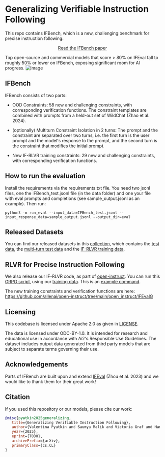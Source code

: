 # Generalizing Verifiable Instruction Following

This repo contains IFBench, which is a new, challenging benchmark for precise instruction following.

<p align="center"> <a href="https://github.com/allenai/IFBench/blob/main/Precise_IF_Generalization_Abilities.pdf"> Read the IFBench paper</a> </p>

Top open-source and commercial models that score > 80% on IFEval fall to roughly 50% or lower on IFBench, exposing significant room for AI progress.
![image](https://github.com/user-attachments/assets/80e77314-2ef6-4403-a49d-545759f49fbc)




## IFBench
IFBench consists of two parts:

- OOD Constraints: 58 new and challenging constraints, with corresponding verification functions. The constraint templates are combined with prompts from a held-out set of WildChat (Zhao et al. 2024).

- (optionally) Multiturn Constraint Isolation in 2 turns: The prompt and the constraint are separated over two turns, i.e. the first turn is the user prompt and the model's response to the prompt, and the second turn is the constraint that modifies the initial prompt.

- New IF-RLVR training constraints: 29 new and challenging constraints, with corresponding verification functions. 

## How to run the evaluation
Install the requirements via the requirements.txt file.
You need two jsonl files, one the IFBench_test.jsonl file (in the data folder) and one your file with eval prompts and completions (see sample_output.jsonl as an example). Then run:
```
python3 -m run_eval --input_data=IFBench_test.jsonl --input_response_data=sample_output.jsonl --output_dir=eval
```

## Released Datasets
You can find our released datasets in this [collection](https://huggingface.co/collections/allenai/ifbench-683f590687f61b512558cdf1), which contains the [test data](https://huggingface.co/datasets/allenai/IFBench_test), the [multi-turn test data](https://huggingface.co/datasets/allenai/IFBench_multi-turn) and the [IF-RLVR training data](https://huggingface.co/datasets/allenai/IF_multi_constraints_upto5).

## RLVR for Precise Instruction Following
We also release our IF-RLVR code, as part of [open-instruct](https://github.com/allenai/open-instruct). You can run this [GRPO script](https://github.com/allenai/open-instruct/blob/main/open_instruct/grpo_fast.py), using our [training data](https://huggingface.co/datasets/allenai/IF_multi_constraints_upto5). This is an [example command](https://github.com/allenai/open-instruct/blob/main/scripts/train/rlvr/valpy_if_grpo_fast.sh).

The new training constraints and verification functions are here: https://github.com/allenai/open-instruct/tree/main/open_instruct/IFEvalG

## Licensing

This codebase is licensed under Apache 2.0 as given in [LICENSE](./LICENSE).

The data is licensed under ODC-BY-1.0. It is intended for research and educational use in accordance with Ai2's Responsible Use Guidelines. The dataset includes output data generated from third party models that are subject to separate terms governing their use.


## Acknowledgements

Parts of IFBench are built upon and extend [IFEval](https://github.com/google-research/google-research/tree/master/instruction_following_eval) (Zhou et al. 2023) and we would like to thank them for their great work!


## Citation

If you used this repository or our models, please cite our work:

```bibtex
@misc{pyatkin2025generalizing,
   title={Generalizing Verifiable Instruction Following}, 
   author={Valentina Pyatkin and Saumya Malik and Victoria Graf and Hamish Ivison and Shengyi Huang and Pradeep Dasigi and Nathan Lambert and Hannaneh Hajishirzi},
   year={2025},
   eprint={TODO},
   archivePrefix={arXiv},
   primaryClass={cs.CL}
}
